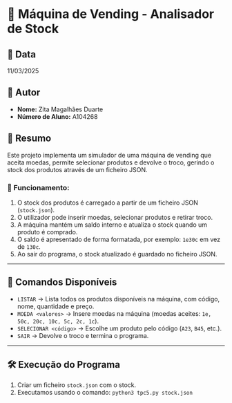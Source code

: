 # 🏪 Máquina de Vending - Analisador de Stock

## 📅 Data
11/03/2025

## 👤 Autor
- **Nome:** Zita Magalhães Duarte
- **Número de Aluno:** A104268

## 📖 Resumo
Este projeto implementa um simulador de uma máquina de vending que aceita moedas, permite selecionar produtos e devolve o troco, gerindo o stock dos produtos através de um ficheiro JSON.

### 🔹 Funcionamento:
1. O stock dos produtos é carregado a partir de um ficheiro JSON (`stock.json`).
2. O utilizador pode inserir moedas, selecionar produtos e retirar troco.
3. A máquina mantém um saldo interno e atualiza o stock quando um produto é comprado.
4. O saldo é apresentado de forma formatada, por exemplo: `1e30c` em vez de `130c`.
5. Ao sair do programa, o stock atualizado é guardado no ficheiro JSON.

---

## 🔧 Comandos Disponíveis

- `LISTAR` → Lista todos os produtos disponíveis na máquina, com código, nome, quantidade e preço.
- `MOEDA <valores>` → Insere moedas na máquina (moedas aceites: `1e, 50c, 20c, 10c, 5c, 2c, 1c`).
- `SELECIONAR <código>` → Escolhe um produto pelo código (`A23`, `B45`, etc.).
- `SAIR` → Devolve o troco e termina o programa.

---

## 🛠️ Execução do Programa

1. Criar um ficheiro `stock.json` com o stock.
2. Executamos usando o comando:
`python3 tpc5.py stock.json`



